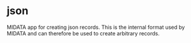 json
====

MIDATA app for creating json records. This is the internal format used by MIDATA and can therefore be used to create arbitrary records.
